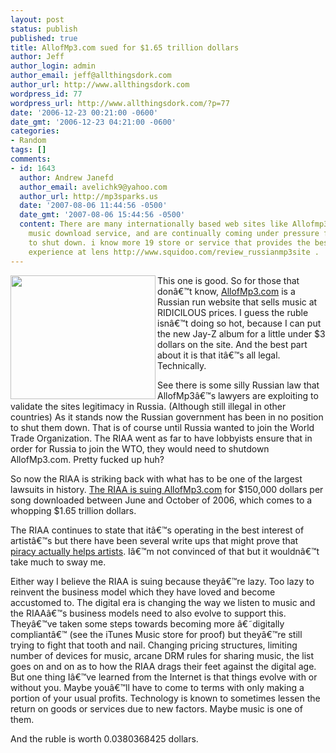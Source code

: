 ```yaml
---
layout: post
status: publish
published: true
title: AllofMp3.com sued for $1.65 trillion dollars
author: Jeff
author_login: admin
author_email: jeff@allthingsdork.com
author_url: http://www.allthingsdork.com
wordpress_id: 77
wordpress_url: http://www.allthingsdork.com/?p=77
date: '2006-12-23 00:21:00 -0600'
date_gmt: '2006-12-23 04:21:00 -0600'
categories:
- Random
tags: []
comments:
- id: 1643
  author: Andrew Janefd
  author_email: avelichk9@yahoo.com
  author_url: http://mp3sparks.us
  date: '2007-08-06 11:44:56 -0500'
  date_gmt: '2007-08-06 15:44:56 -0500'
  content: There are many internationally based web sites like Allofmp3 which offers
    music download service, and are continually coming under pressure from other countries
    to shut down. i know more 19 store or service that provides the best digital music
    experience at lens http://www.squidoo.com/review_russianmp3site .
---
```

<p><img width="232" height="198" align="left" src="http://www.allthingsdork.com/images/allofmp3.jpg" />This one is good. So for those that don&acirc;&euro;&trade;t know, <a target="_blank" href="http://www.allthingsdork.com/www.allofmp3.com">AllofMp3.com</a> is a Russian run website that sells music at RIDICILOUS prices. I guess the ruble isn&acirc;&euro;&trade;t doing so hot, because I can put the new Jay-Z album for a little under $3 dollars on the site. And the best part about it is that it&acirc;&euro;&trade;s all legal. Technically.</p>
<p>See there is some silly Russian law that AllofMp3&acirc;&euro;&trade;s lawyers are exploiting to validate the sites legitimacy in Russia. (Although still illegal in other countries) As it stands now the Russian government has been in no position to shut them down. That is of course until Russia wanted to join the World Trade Organization. The RIAA went as far to have lobbyists ensure that in order for Russia to join the WTO, they would need to shutdown AllofMp3.com. Pretty fucked up huh?</p>
<p>So now the RIAA is striking back with what has to be one of the largest lawsuits in history. <a target="_blank" href="http://tech.cybernetnews.com/2006/12/22/allofmp3com-sued-for-165-trillion/">The RIAA is suing AllofMp3.com</a> for $150,000 dollars per song downloaded between June and October of 2006, which comes to a whopping $1.65 trillion dollars.</p>
<p>The RIAA continues to state that it&acirc;&euro;&trade;s operating in the best interest of artist&acirc;&euro;&trade;s but there have been several write ups that might prove that <a target="_blank" href="http://torrentfreak.com/why-most-artists-profit-from-piracy/">piracy actually helps artists</a>. I&acirc;&euro;&trade;m not convinced of that but it wouldn&acirc;&euro;&trade;t take much to sway me.</p>
<p>Either way I believe the RIAA is suing because they&acirc;&euro;&trade;re lazy. Too lazy to reinvent the business model which they have loved and become accustomed to. The digital era is changing the way we listen to music and the RIAA&acirc;&euro;&trade;s business models need to also evolve to support this. They&acirc;&euro;&trade;ve taken some steps towards becoming more &acirc;&euro;&tilde;digitally compliant&acirc;&euro;&trade; (see the iTunes Music store for proof) but they&acirc;&euro;&trade;re still trying to fight that tooth and nail. Changing pricing structures, limiting number of devices for music, arcane DRM rules for sharing music, the list goes on and on as to how the RIAA drags their feet against the digital age. But one thing I&acirc;&euro;&trade;ve learned from the Internet is that things evolve with or without you. Maybe you&acirc;&euro;&trade;ll have to come to terms with only making a portion of your usual profits. Technology is known to sometimes lessen the return on goods or services due to new factors. Maybe music is one of them.</p>
<p>And the ruble is worth 0.0380368425 dollars.</p>
